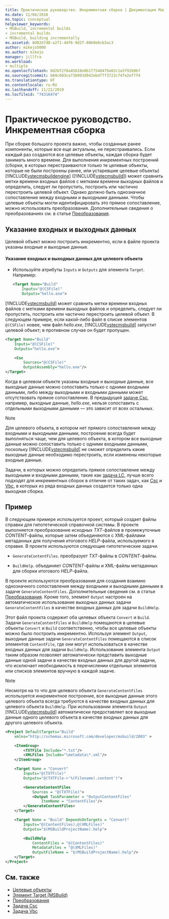 ```yaml
---
title: Практическое руководство. Инкрементная сборка | Документация Майкрософт
ms.date: 11/04/2016
ms.topic: conceptual
helpviewer_keywords:
- MSBuild, incremental builds
- incremental builds
- MSBuild, building incrementally
ms.assetid: 8d82d7d8-a2f1-4df6-9d2f-80b9e0cb3ac3
author: mikejo5000
ms.author: mikejo
manager: jillfra
ms.workload:
- multiple
ms.openlocfilehash: 0d2bf2f8a45618e8b1f7540479a02c1a5f91b9bf
ms.sourcegitcommit: b04c603ce73b993d042ebdf7f3722cf4fe2ef7f4
ms.translationtype: HT
ms.contentlocale: ru-RU
ms.lasthandoff: 11/22/2019
ms.locfileid: "74316474"
---
```


# <a name="how-to-build-incrementally"></a>Практическое руководство. Инкрементная сборка

При сборке большого проекта важно, чтобы созданные ранее компоненты, которые все еще актуальны, не перестраивались. Если каждый раз создаются все целевые объекты, каждая сборка будет занимать много времени. Для выполнения инкрементных построений (сборки, в которых перестраиваются только те целевые объекты, которые не были построены ранее, или устаревшие целевые объекты) [!INCLUDE[vstecmsbuildengine](../msbuild/includes/vstecmsbuildengine_md.md)] ([!INCLUDE[vstecmsbuild](../extensibility/internals/includes/vstecmsbuild_md.md)]) может сравнить метки времени входных файлов с метками времени выходных файлов и определить, следует ли пропустить, построить или частично перестроить целевой объект. Однако должно быть однозначное сопоставление между входными и выходными данными. Чтобы целевые объекты могли идентифицировать это прямое сопоставление, можно использовать преобразования. Дополнительные сведения о преобразованиях см. в статье [Преобразования](../msbuild/msbuild-transforms.md).

## <a name="specify-inputs-and-outputs"></a>Указание входных и выходных данных
Целевой объект можно построить инкрементно, если в файле проекта указаны входные и выходные данные.

#### <a name="to-specify-inputs-and-outputs-for-a-target"></a>Указание входных и выходных данных для целевого объекта

- Используйте атрибуты `Inputs` и `Outputs` для элемента `Target`. Например:

  ```xml
  <Target Name="Build"
      Inputs="@(CSFile)"
      Outputs="hello.exe">
  ```

[!INCLUDE[vstecmsbuild](../extensibility/internals/includes/vstecmsbuild_md.md)] может сравнить метки времени входных файлов с метками времени выходных файлов и определить, следует ли пропустить, построить или частично перестроить целевой объект. В следующем примере, если какой-либо файл в списке элементов `@(CSFile)` новее, чем файл *hello.exe*, [!INCLUDE[vstecmsbuild](../extensibility/internals/includes/vstecmsbuild_md.md)] запустит целевой объект; в противном случае он будет пропущен.

```xml
<Target Name="Build"
    Inputs="@(CSFile)"
    Outputs="hello.exe">

    <Csc
        Sources="@(CSFile)"
        OutputAssembly="hello.exe"/>
</Target>
```

Когда в целевом объекте указаны входные и выходные данные, все выходные данные можно сопоставить только с одними входными данными, либо между выходными и входными данными может отсутствовать прямое сопоставление. В предыдущей [задаче Csc](../msbuild/csc-task.md), например, выходные данные, *hello.exe*, нельзя сопоставить с отдельными выходными данными — это зависит от всех остальных.

> [!NOTE]
> Для целевого объекта, в котором нет прямого сопоставления между входными и выходными данными, построение всегда будет выполняться чаще, чем для целевого объекта, в котором все выходные данные можно сопоставить только с одними входными данными, поскольку [!INCLUDE[vstecmsbuild](../extensibility/internals/includes/vstecmsbuild_md.md)] не сможет определить какие выходные данные необходимо перестроить, если изменены некоторые входные данные.

Задачи, в которых можно определить прямое сопоставление между выходными и входными данными, такие как [задача LC](../msbuild/lc-task.md), лучше всего подходят для инкрементных сборок в отличие от таких задач, как [Csc](../msbuild/csc-task.md) и [Vbc](../msbuild/vbc-task.md), в которых из ряда входных данных создается только одна выходная сборка.

## <a name="example"></a>Пример
В следующем примере используется проект, который создает файлы справки для гипотетической справочной системы. В проекте выполняется преобразование исходных *TXT*-файлов в промежуточные *CONTENT*-файлы, которые затем объединяются с XML-файлами метаданных для получения итогового *HELP*-файла, используемого в справке. В проекте используются следующие гипотетические задачи.

- `GenerateContentFiles`. преобразует *TXT*-файлы в *CONTENT*-файлы.

- `BuildHelp`. объединяет *CONTENT*-файлы и XML-файлы метаданных для сборки итогового *HELP*-файла.

В проекте используются преобразования для создания взаимно однозначного сопоставления между входными и выходными данными в задаче `GenerateContentFiles`. Дополнительные сведения см. в статье [Преобразования](../msbuild/msbuild-transforms.md). Кроме того, элемент `Output` настроен на автоматическое использование выходных данных задачи `GenerateContentFiles` в качестве входных данных для задачи `BuildHelp`.

Этот файл проекта содержит оба целевых объекта `Convert` и `Build`. Задачи `GenerateContentFiles` и `BuildHelp` помещаются в целевые объекты `Convert` и `Build` соответственно, чтобы все целевые объекты можно было построить инкрементно. Используя элемент `Output`, выходные данные задачи `GenerateContentFiles` помещаются в список элементов `ContentFile`, где они могут использоваться в качестве входных данных для задачи `BuildHelp`. Использование элемента `Output` таким образом позволяет автоматически представить выходные данные одной задачи в качестве входных данных для другой задачи, что исключает необходимость в перечислении отдельных элементов или списков элементов вручную в каждой задаче.

> [!NOTE]
> Несмотря на то что для целевого объекта `GenerateContentFiles` используется инкрементное построение, все выходные данные этого целевого объекта всегда требуются в качестве входных данных для целевого объекта `BuildHelp`. При использовании элемента `Output` [!INCLUDE[vstecmsbuild](../extensibility/internals/includes/vstecmsbuild_md.md)] автоматически предоставляет все выходные данные одного целевого объекта в качестве входных данных для другого целевого объекта.

```xml
<Project DefaultTargets="Build"
    xmlns="http://schemas.microsoft.com/developer/msbuild/2003" >

    <ItemGroup>
        <TXTFile Include="*.txt"/>
        <XMLFiles Include="\metadata\*.xml"/>
    </ItemGroup>

    <Target Name = "Convert"
        Inputs="@(TXTFile)"
        Outputs="@(TXTFile->'%(Filename).content')">

        <GenerateContentFiles
            Sources = "@(TXTFile)">
            <Output TaskParameter = "OutputContentFiles"
                ItemName = "ContentFiles"/>
        </GenerateContentFiles>
    </Target>

    <Target Name = "Build" DependsOnTargets = "Convert"
        Inputs="@(ContentFiles);@(XMLFiles)"
        Outputs="$(MSBuildProjectName).help">

        <BuildHelp
            ContentFiles = "@(ContentFiles)"
            MetadataFiles = "@(XMLFiles)"
            OutputFileName = "$(MSBuildProjectName).help"/>
    </Target>
</Project>
```

## <a name="see-also"></a>См. также
- [Целевые объекты](../msbuild/msbuild-targets.md)
- [Элемент Target (MSBuild)](../msbuild/target-element-msbuild.md)
- [Преобразования](../msbuild/msbuild-transforms.md)
- [Задача Csc](../msbuild/csc-task.md)
- [Задача Vbc](../msbuild/vbc-task.md)
